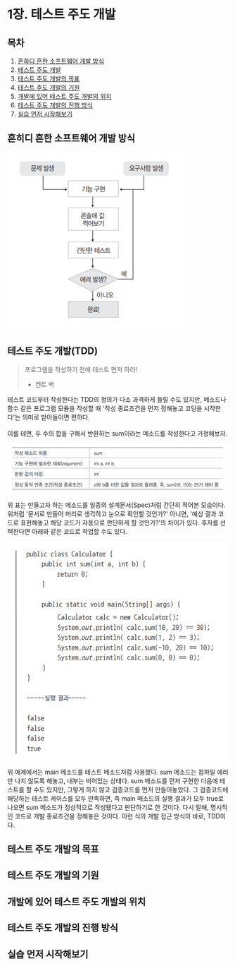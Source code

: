1장. 테스트 주도 개발
================

## 목차
1. [흔하디 흔한 소프트웨어 개발 방식](#흔하디-흔한-소프트웨어-개발-방식)
2. [테스트 주도 개발](#테스트-주도-개발)
3. [테스트 주도 개발의 목표](#테스트-주도-개발의-목표)
4. [테스트 주도 개발의 기원](#테스트-주도-개발의-기원)
5. [개발에 있어 테스트 주도 개발의 위치](#개발에-있어-테스트-주도-개발의-위치)
6. [테스트 주도 개발의 진행 방식](#테스트-주도-개발의-진행-방식)
7. [실습 먼저 시작해보기](#실습-먼저-시작해보기)

## 흔히디 흔한 소프트웨어 개발 방식

![기존 소프트웨어 개발 방식](https://github.com/nara1030/TDD/blob/master/images/%EA%B8%B0%EC%A1%B4%20%EC%86%8C%ED%94%84%ED%8A%B8%EC%9B%A8%EC%96%B4%20%EA%B0%9C%EB%B0%9C%20%EB%B0%A9%EC%8B%9D.png)

## 테스트 주도 개발(TDD)

> 프로그램을 작성하기 전에 테스트 먼저 하라!  
> - 켄트 백  

테스트 코드부터 작성한다는 TDD의 정의가 다소 과격하게 들릴 수도 있지만, 메소드나 함수 같은 프로그램 모듈을 작성할 때 '작성 종료조건을 먼저 정해놓고 코딩을 시작한다'는 의미로 받아들이면 편하다.  
</br>
이를 테면, 두 수의 합을 구해서 반환하는 sum이라는 메소드를 작성한다고 가정해보자.  

![메소드 스펙](https://github.com/nara1030/TDD/blob/master/images/%EB%A9%94%EC%86%8C%EB%93%9C%20%EC%8A%A4%ED%8E%99.png)

위 표는 만들고자 하는 메소드를 일종의 설계문서(Spec)처럼 간단히 적어본 모습이다. 위처럼 '문서로 만들어 머리로 생각하고 눈으로 확인할 것인가?' 아니면, '예상 결과 코드로 표현해놓고 해당 코드가 자동으로 판단하게 할 것인가?'의 차이가 있다. 후자를 선택한다면 아래와 같은 코드로 작업할 수도 있다.  

![TDD](/images/TDD.png)

위 예제에서는 main 메소드를 테스트 메소드처럼 사용했다. sum 메소드는 컴파일 에러만 나지 않도록 해놓고, 내부는 비어있는 상태다. sum 메소드를 먼저 구현한 다음에 테스트를 할 수도 있지만, 그렇게 하지 않고 검증코드를 먼저 만들어놓았다. 그 검증코드에 해당하는 테스트 케이스를 모두 만족하면, 즉 main 메소드의 실행 결과가 모두 true로 나오면 sum 메소드가 정상적으로 작성됐다고 판단하기로 한 것이다. 다시 말해, 명시적인 코드로 개발 종료조건을 정해놓은 것이다. 이런 식의 개발 접근 방식이 바로, TDD이다.  

## 테스트 주도 개발의 목표

## 테스트 주도 개발의 기원

## 개발에 있어 테스트 주도 개발의 위치

## 테스트 주도 개발의 진행 방식

## 실습 먼저 시작해보기